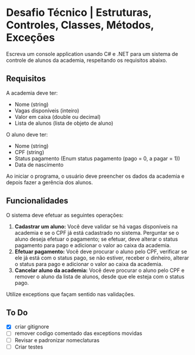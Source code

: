 # Desafio Técnico | Estruturas, Controles, Classes, Métodos, Exceções

Escreva um console application usando C# e .NET para um sistema de controle de alunos da academia, respeitando os requisitos abaixo.

## Requisitos

A academia deve ter:

- Nome (string)
- Vagas disponíveis (inteiro)
- Valor em caixa (double ou decimal)
- Lista de alunos (lista de objeto de aluno)

O aluno deve ter:

- Nome (string)
- CPF (string)
- Status pagamento (Enum status pagamento (pago = 0, a pagar = 1))
- Data de nascimento

Ao iniciar o programa, o usuário deve preencher os dados da academia e depois fazer a gerência dos alunos.

## Funcionalidades

O sistema deve efetuar as seguintes operações:

1. **Cadastrar um aluno:** Você deve validar se há vagas disponíveis na academia e se o CPF já está cadastrado no sistema. Perguntar se o aluno deseja efetuar o pagamento; se efetuar, deve alterar o status pagamento para pago e adicionar o valor ao caixa da academia.
2. **Efetuar pagamento:** Você deve procurar o aluno pelo CPF, verificar se ele já está com o status pago, se não estiver, receber o dinheiro, alterar o status para pago e adicionar o valor ao caixa da academia.
3. **Cancelar aluno da academia:** Você deve procurar o aluno pelo CPF e remover o aluno da lista de alunos, desde que ele esteja com o status pago.

Utilize exceptions que façam sentido nas validações.

## To Do

- [x] criar gitignore
- [ ] remover codigo comentado das exceptions movidas 
- [ ] Revisar e padronizar nomeclaturas
- [ ] Criar testes 

